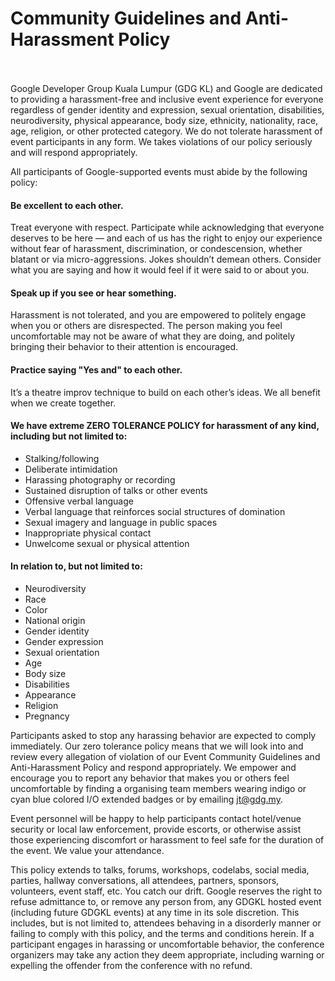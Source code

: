 # Community Guidelines and Anti-Harassment Policy <br/><br/>

Google Developer Group Kuala Lumpur (GDG KL) and Google are dedicated to providing a harassment-free and inclusive event experience for everyone regardless of gender identity and expression, sexual orientation, disabilities, neurodiversity, physical appearance, body size, ethnicity, nationality, race, age, religion, or other protected category. We do not tolerate harassment of event participants in any form. We takes violations of our policy seriously and will respond appropriately.

All participants of Google-supported events must abide by the following policy:


#### **Be excellent to each other.**

Treat everyone with respect. Participate while acknowledging that everyone deserves to be here — and each of us has the right to enjoy our experience without fear of harassment, discrimination, or condescension, whether blatant or via micro-aggressions. Jokes shouldn’t demean others. Consider what you are saying and how it would feel if it were said to or about you.

#### **Speak up if you see or hear something.**

Harassment is not tolerated, and you are empowered to politely engage when you or others are disrespected. The person making you feel uncomfortable may not be aware of what they are doing, and politely bringing their behavior to their attention is encouraged.

#### **Practice saying "Yes and" to each other.**

It’s a theatre improv technique to build on each other’s ideas. We all benefit when we create together.

#### **We have extreme ZERO TOLERANCE POLICY for harassment of any kind, including but not limited to:**
 
- Stalking/following
- Deliberate intimidation
- Harassing photography or recording
- Sustained disruption of talks or other events
- Offensive verbal language
- Verbal language that reinforces social structures of domination
- Sexual imagery and language in public spaces
- Inappropriate physical contact
- Unwelcome sexual or physical attention

#### **In relation to, but not limited to:**
- Neurodiversity
- Race
- Color
- National origin
- Gender identity
- Gender expression
- Sexual orientation
- Age
- Body size
- Disabilities
- Appearance
- Religion
- Pregnancy

Participants asked to stop any harassing behavior are expected to comply immediately. Our zero tolerance policy means that we will look into and review every allegation of violation of our Event Community Guidelines and Anti-Harassment Policy and respond appropriately. We empower and encourage you to report any behavior that makes you or others feel uncomfortable by finding a organising team members wearing indigo or cyan blue colored I/O extended badges or by emailing jt@gdg.my.

Event personnel will be happy to help participants contact hotel/venue security or local law enforcement, provide escorts, or otherwise assist those experiencing discomfort or harassment to feel safe for the duration of the event. We value your attendance.

This policy extends to talks, forums, workshops, codelabs, social media, parties, hallway conversations, all attendees, partners, sponsors, volunteers, event staff, etc. You catch our drift. Google reserves the right to refuse admittance to, or remove any person from, any GDGKL hosted event (including future GDGKL events) at any time in its sole discretion. This includes, but is not limited to, attendees behaving in a disorderly manner or failing to comply with this policy, and the terms and conditions herein. If a participant engages in harassing or uncomfortable behavior, the conference organizers may take any action they deem appropriate, including warning or expelling the offender from the conference with no refund.